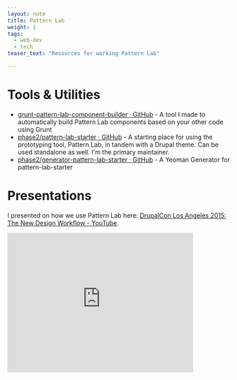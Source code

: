 ```yaml
---
layout: note
title: Pattern Lab
weight: 1
tags: 
  - web-dev
  - tech
teaser_text: "Resources for working Pattern Lab"

---
```


# Tools & Utilities

- [grunt-pattern-lab-component-builder · GitHub](https://github.com/EvanLovely/grunt-pattern-lab-component-builder) - A tool I made to automatically build Pattern Lab components based on your other code using Grunt
- [phase2/pattern-lab-starter · GitHub](https://github.com/phase2/pattern-lab-starter) - A starting place for using the prototyping tool, Pattern Lab, in tandem with a Drupal theme. Can be used standalone as well. I'm the primary maintainer. 
- [phase2/generator-pattern-lab-starter · GitHub](https://github.com/phase2/generator-pattern-lab-starter) - A Yeoman Generator for pattern-lab-starter

# Presentations

I presented on how we use Pattern Lab here:  [DrupalCon Los Angeles 2015: The New Design Workflow - YouTube](https://youtube.com/watch?v=PdfxJO81cdA). 

<iframe width="420" height="315" src="https://www.youtube.com/embed/PdfxJO81cdA" frameborder="0" allowfullscreen></iframe>


